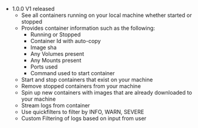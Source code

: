 - 1.0.0 V1 released
  - See all containers running on your local machine whether started or stopped
  - Provides container information such as the following:
    - Running or Stopped
    - Container Id with auto-copy
    - Image sha
    - Any Volumes present
    - Any Mounts present
    - Ports used
    - Command used to start container
  - Start and stop containers that exist on your machine
  - Remove stopped containers from your machine
  - Spin up new containers with images that are already downloaded to your machine
  - Stream logs from container
  - Use quickfilters to filter by INFO, WARN, SEVERE
  - Custom Filtering of logs based on input from user
